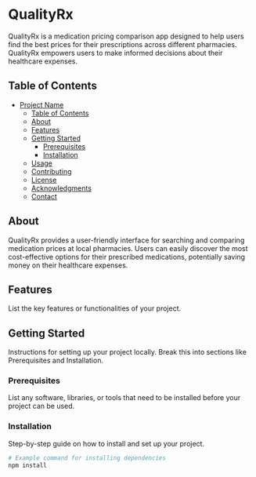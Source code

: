 # QualityRx

QualityRx is a medication pricing comparison app designed to help users find the best prices for their prescriptions across different pharmacies. QualityRx empowers users to make informed decisions about their healthcare expenses.

## Table of Contents

- [Project Name](#QualityRx)
  - [Table of Contents](#table-of-contents)
  - [About](#about)
  - [Features](#features)
  - [Getting Started](#getting-started)
    - [Prerequisites](#prerequisites)
    - [Installation](#installation)
  - [Usage](#usage)
  - [Contributing](#contributing)
  - [License](#license)
  - [Acknowledgments](#acknowledgments)
  - [Contact](#contact)

## About

QualityRx provides a user-friendly interface for searching and comparing medication prices at local pharmacies. Users can easily discover the most cost-effective options for their prescribed medications, potentially saving money on their healthcare expenses.

## Features

List the key features or functionalities of your project.

## Getting Started

Instructions for setting up your project locally. Break this into sections like Prerequisites and Installation.

### Prerequisites

List any software, libraries, or tools that need to be installed before your project can be used.

### Installation

Step-by-step guide on how to install and set up your project.

```bash
# Example command for installing dependencies
npm install
